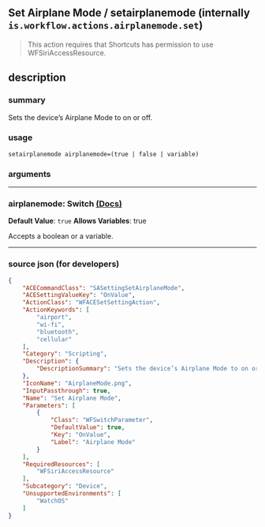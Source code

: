 
## Set Airplane Mode / setairplanemode (internally `is.workflow.actions.airplanemode.set`)

> This action requires that Shortcuts has permission to use WFSiriAccessResource.


## description

### summary

Sets the device’s Airplane Mode to on or off.


### usage
```
setairplanemode airplanemode=(true | false | variable)
```

### arguments

---

### airplanemode: Switch [(Docs)](https://pfgithub.github.io/shortcutslang/gettingstarted#switch-or-expanding-or-boolean-fields)
**Default Value**: ```
		true
		```
**Allows Variables**: true



Accepts a boolean
or a variable.

---

### source json (for developers)

```json
{
	"ACECommandClass": "SASettingSetAirplaneMode",
	"ACESettingValueKey": "OnValue",
	"ActionClass": "WFACESetSettingAction",
	"ActionKeywords": [
		"airport",
		"wi-fi",
		"bluetooth",
		"cellular"
	],
	"Category": "Scripting",
	"Description": {
		"DescriptionSummary": "Sets the device’s Airplane Mode to on or off."
	},
	"IconName": "AirplaneMode.png",
	"InputPassthrough": true,
	"Name": "Set Airplane Mode",
	"Parameters": [
		{
			"Class": "WFSwitchParameter",
			"DefaultValue": true,
			"Key": "OnValue",
			"Label": "Airplane Mode"
		}
	],
	"RequiredResources": [
		"WFSiriAccessResource"
	],
	"Subcategory": "Device",
	"UnsupportedEnvironments": [
		"WatchOS"
	]
}
```
